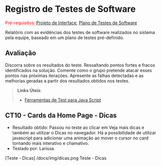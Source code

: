 # Registro de Testes de Software

<span style="color:red">Pré-requisitos: <a href="3-Projeto de Interface.md"> Projeto de Interface</a></span>, <a href="8-Plano de Testes de Software.md"> Plano de Testes de Software</a>

Relatório com as evidências dos testes de software realizados no sistema pela equipe, baseado em um plano de testes pré-definido.

## Avaliação

Discorra sobre os resultados do teste. Ressaltando pontos fortes e fracos identificados na solução. Comente como o grupo pretende atacar esses pontos nas próximas iterações. Apresente as falhas detectadas e as melhorias geradas a partir dos resultados obtidos nos testes.

> **Links Úteis**:
> - [Ferramentas de Test para Java Script](https://geekflare.com/javascript-unit-testing/)

##	CT10 - Cards da Home Page - Dicas

- Resultado obtido: Passou no teste ao clicar em Veja mais dicas e também ao utilizar o Dicas no navegador. Há a possibilidade de utilizar javascript para adicionar uma animação ao mover o cursor no card tornando mais interativo e chamativo. 
- Testado por: Larissa

[Teste - Dicas] /docs/img/dicas.png Teste - Dicas

